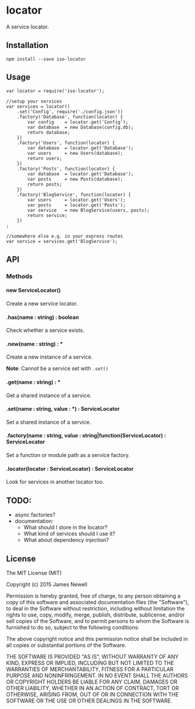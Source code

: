 # locator

A service locator.

## Installation

    npm install --save iso-locator
    
## Usage
    
    var locator = require('iso-locator');
    
    //setup your services
    var services = locator()
    	.set('Config', require('./config.json'))
    	.factory('Database', function(locator) {
    		var config    = locator.get('Config');
    		var database  = new Database(config.db);
    		return database;
    	})
    	.factory('Users', function(locator) {
    		var database  = locator.get('Database');
    		var users     = new Users(database);
    		return users;
    	})
    	.factory('Posts', function(locator) {
    		var database  = locator.get('Database');
    		var posts     = new Posts(database);
    		return posts;
    	})
    	.factory('BlogService', function(locator) {
    		var users     = locator.get('Users');
    		var posts     = locator.get('Posts');
    		var service   = new BlogService(users, posts);
    		return service;
    	})
    ;
    
    //somewhere else e.g. in your express routes
    var service = services.get('BlogService');

## API

### Methods

#### new ServiceLocator()

Create a new service locator.

#### .has(name : string) : boolean

Check whether a service exists.

#### .new(name : string) : *

Create a new instance of a service.

**Note**: Cannot be a service set with `.set()`

#### .get(name : string) : *

Get a shared instance of a service.

#### .set(name : string, value : *) : ServiceLocator

Set a shared instance of a service.

#### .factory(name : string, value : string|function(ServiceLocator) : ServiceLocator

Set a function or module path as a service factory.

#### .locator(locator : ServiceLocator) : ServiceLocator

Look for services in another locator too.
 
## TODO:
- async factories?
- documentation:
    - What should I store in the locator?
    - What kind of services should I use it?
    - What about dependency injection?

## License

The MIT License (MIT)

Copyright (c) 2015 James Newell

Permission is hereby granted, free of charge, to any person obtaining a copy of this software and associated documentation files (the "Software"), to deal in the Software without restriction, including without limitation the rights to use, copy, modify, merge, publish, distribute, sublicense, and/or sell copies of the Software, and to permit persons to whom the Software is furnished to do so, subject to the following conditions:

The above copyright notice and this permission notice shall be included in all copies or substantial portions of the Software.

THE SOFTWARE IS PROVIDED "AS IS", WITHOUT WARRANTY OF ANY KIND, EXPRESS OR IMPLIED, INCLUDING BUT NOT LIMITED TO THE WARRANTIES OF MERCHANTABILITY, FITNESS FOR A PARTICULAR PURPOSE AND NONINFRINGEMENT. IN NO EVENT SHALL THE AUTHORS OR COPYRIGHT HOLDERS BE LIABLE FOR ANY CLAIM, DAMAGES OR OTHER LIABILITY, WHETHER IN AN ACTION OF CONTRACT, TORT OR OTHERWISE, ARISING FROM, OUT OF OR IN CONNECTION WITH THE SOFTWARE OR THE USE OR OTHER DEALINGS IN THE SOFTWARE.